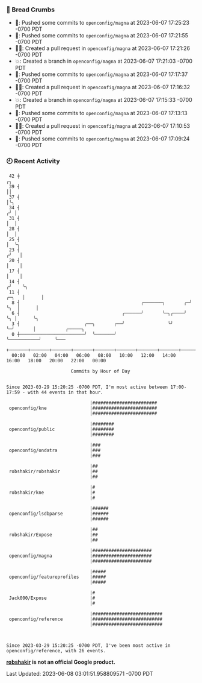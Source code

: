 ### 🍞 Bread Crumbs

 * 🚢: Pushed some commits to `openconfig/magna` at 2023-06-07 17:25:23 -0700 PDT
 * 🚢: Pushed some commits to `openconfig/magna` at 2023-06-07 17:21:55 -0700 PDT
 * ✍🏼: Created a pull request in `openconfig/magna` at 2023-06-07 17:21:26 -0700 PDT
 * 💥: Created a branch in `openconfig/magna` at 2023-06-07 17:21:03 -0700 PDT
 * 🚢: Pushed some commits to `openconfig/magna` at 2023-06-07 17:17:37 -0700 PDT
 * ✍🏼: Created a pull request in `openconfig/magna` at 2023-06-07 17:16:32 -0700 PDT
 * 💥: Created a branch in `openconfig/magna` at 2023-06-07 17:15:33 -0700 PDT
 * 🚢: Pushed some commits to `openconfig/magna` at 2023-06-07 17:13:13 -0700 PDT
 * ✍🏼: Created a pull request in `openconfig/magna` at 2023-06-07 17:10:53 -0700 PDT
 * 🚢: Pushed some commits to `openconfig/magna` at 2023-06-07 17:09:24 -0700 PDT

### 🕘 Recent Activity
```
 42 ┼                                                                        ╭╮
 39 ┤                                                                        ││
 37 ┤                                                                        │╰╮
 34 ┤                                                                       ╭╯ │
 31 ┤                                                                       │  │
 28 ┤                                                                       │  │
 25 ┤                                                                       │  ╰╮
 23 ┤                                                                      ╭╯   │
 20 ┤                                                                      │    │
 17 ┤                                                                      │    │
 14 ┤                                                                     ╭╯    ╰╮
 11 ┤                                                               ╭─╮   │      │
  8 ┤                                             ╭───────╮       ╭─╯ ╰╮  │      │
  6 ┤                                      ╭──────╯       ╰─╮╭────╯    ╰╮ │      ╰╮
  3 ┤                        ╭──╮       ╭──╯                ╰╯          ╰─╯       │           ╭─────╮
  0 ┼────────────────────────╯  ╰───────╯                                         ╰───────────╯     ╰───
    +───────+───────+───────+───────+───────+───────+───────+───────+───────+───────+───────+───────+────
  00:00   02:00   04:00   06:00   08:00   10:00   12:00   14:00   16:00   18:00   20:00   22:00   00:00   

						Commits by Hour of Day


Since 2023-03-29 15:20:25 -0700 PDT, I'm most active between 17:00-17:59 - with 44 events in that hour.

```



```
                               |########################
 openconfig/kne                |########################
                               |########################

                               |########
 openconfig/public             |########
                               |########

                               |###
 openconfig/ondatra            |###
                               |###

                               |##
 robshakir/robshakir           |##
                               |##

                               |#
 robshakir/kne                 |#
                               |#

                               |######
 openconfig/lsdbparse          |######
                               |######

                               |##
 robshakir/Expose              |##
                               |##

                               |######################
 openconfig/magna              |######################
                               |######################

                               |#####
 openconfig/featureprofiles    |#####
                               |#####

                               |#
 Jack000/Expose                |#
                               |#

                               |##########################
 openconfig/reference          |##########################
                               |##########################



Since 2023-03-29 15:20:25 -0700 PDT, I've been most active in openconfig/reference, with 26 events.

```
**[robshakir](mailto:robjs@google.com) is not an official Google product.**  


Last Updated: 2023-06-08 03:01:51.958809571 -0700 PDT
